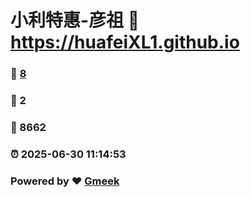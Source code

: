 # 小利特惠-彦祖 :link: https://huafeiXL1.github.io 
### :page_facing_up: [8](https://huafeiXL1.github.io/tag.html) 
### :speech_balloon: 2 
### :hibiscus: 8662 
### :alarm_clock: 2025-06-30 11:14:53 
### Powered by :heart: [Gmeek](https://github.com/Meekdai/Gmeek)
